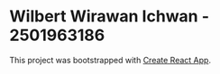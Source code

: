 # Wilbert Wirawan Ichwan - 2501963186

This project was bootstrapped with [Create React App](https://github.com/facebook/create-react-app).

